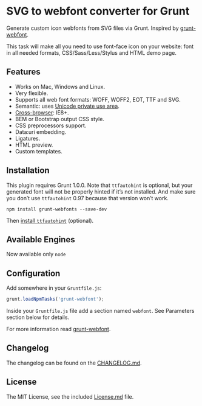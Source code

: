 # SVG to webfont converter for Grunt

Generate custom icon webfonts from SVG files via Grunt. Inspired by [grunt-webfont](https://github.com/sapegin/grunt-webfont).

This task will make all you need to use font-face icon on your website: font in all needed formats, CSS/Sass/Less/Stylus and HTML demo page.


## Features

* Works on Mac, Windows and Linux.
* Very flexible.
* Supports all web font formats: WOFF, WOFF2, EOT, TTF and SVG.
* Semantic: uses [Unicode private use area](http://bit.ly/ZnkwaT).
* [Cross-browser](http://www.fontspring.com/blog/further-hardening-of-the-bulletproof-syntax/): IE8+.
* BEM or Bootstrap output CSS style.
* CSS preprocessors support.
* Data:uri embedding.
* Ligatures.
* HTML preview.
* Custom templates.

## Installation

This plugin requires Grunt 1.0.0. Note that `ttfautohint` is optional, but your generated font will not be properly hinted if it’s not installed. And make sure you don’t use `ttfautohint` 0.97 because that version won’t work.

```
npm install grunt-webfonts --save-dev
```

Then [install `ttfautohint`](http://www.freetype.org/ttfautohint/#download) (optional).

## Available Engines

Now available only `node`


## Configuration

Add somewhere in your `Gruntfile.js`:

```javascript
grunt.loadNpmTasks('grunt-webfont');
```

Inside your `Gruntfile.js` file add a section named `webfont`. See Parameters section below for details.

For more information read [grunt-webfont](https://github.com/sapegin/grunt-webfont).

## Changelog

The changelog can be found on the [CHANGELOG.md](CHANGELOG.md).

## License

The MIT License, see the included [License.md](License.md) file.
